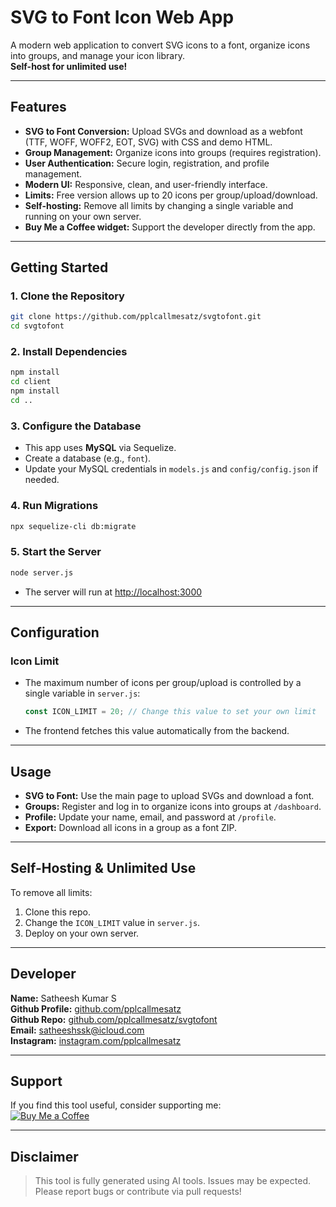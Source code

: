 # SVG to Font Icon Web App

A modern web application to convert SVG icons to a font, organize icons into groups, and manage your icon library.  
**Self-host for unlimited use!**

---

## Features

- **SVG to Font Conversion:** Upload SVGs and download as a webfont (TTF, WOFF, WOFF2, EOT, SVG) with CSS and demo HTML.
- **Group Management:** Organize icons into groups (requires registration).
- **User Authentication:** Secure login, registration, and profile management.
- **Modern UI:** Responsive, clean, and user-friendly interface.
- **Limits:** Free version allows up to 20 icons per group/upload/download.
- **Self-hosting:** Remove all limits by changing a single variable and running on your own server.
- **Buy Me a Coffee widget:** Support the developer directly from the app.

---

## Getting Started

### 1. Clone the Repository

```bash
git clone https://github.com/pplcallmesatz/svgtofont.git
cd svgtofont
```

### 2. Install Dependencies

```bash
npm install
cd client
npm install
cd ..
```

### 3. Configure the Database

- This app uses **MySQL** via Sequelize.
- Create a database (e.g., `font`).
- Update your MySQL credentials in `models.js` and `config/config.json` if needed.

### 4. Run Migrations

```bash
npx sequelize-cli db:migrate
```

### 5. Start the Server

```bash
node server.js
```

- The server will run at [http://localhost:3000](http://localhost:3000)

---

## Configuration

### Icon Limit

- The maximum number of icons per group/upload is controlled by a single variable in `server.js`:
  ```js
  const ICON_LIMIT = 20; // Change this value to set your own limit
  ```
- The frontend fetches this value automatically from the backend.

---

## Usage

- **SVG to Font:** Use the main page to upload SVGs and download a font.
- **Groups:** Register and log in to organize icons into groups at `/dashboard`.
- **Profile:** Update your name, email, and password at `/profile`.
- **Export:** Download all icons in a group as a font ZIP.

---

## Self-Hosting & Unlimited Use

To remove all limits:
1. Clone this repo.
2. Change the `ICON_LIMIT` value in `server.js`.
3. Deploy on your own server.

---

## Developer

**Name:** Satheesh Kumar S  
**Github Profile:** [github.com/pplcallmesatz](https://github.com/pplcallmesatz/)  
**Github Repo:** [github.com/pplcallmesatz/svgtofont](https://github.com/pplcallmesatz/svgtofont)  
**Email:** [satheeshssk@icloud.com](mailto:satheeshssk@icloud.com)  
**Instagram:** [instagram.com/pplcallmesatz](http://instagram.com/pplcallmesatz)

---

## Support

If you find this tool useful, consider supporting me:  
[![Buy Me a Coffee](https://www.buymeacoffee.com/assets/img/custom_images/orange_img.png)](https://www.buymeacoffee.com/satheeshdesign)

---

## Disclaimer

> This tool is fully generated using AI tools. Issues may be expected.  
> Please report bugs or contribute via pull requests! 
